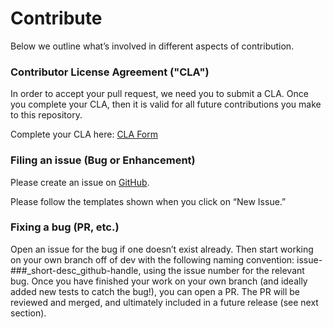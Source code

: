 # Contribute

Below we outline what’s involved in different aspects of contribution.

### Contributor License Agreement ("CLA")

In order to accept your pull request, we need you to submit a CLA. Once you complete your CLA, then it is valid for all future contributions you make to this repository.

Complete your CLA here: [CLA Form](https://docs.google.com/forms/d/e/1FAIpQLScMjmYVAnjRDks-n925KKyWqvsMbn_NBEWXZ4LvyOBtq1QTDQ/viewform)

### Filing an issue (Bug or Enhancement)

Please create an issue on [GitHub](https://github.com/asappresearch/slue-toolkit/issues).

Please follow the templates shown when you click on “New Issue.”

### Fixing a bug (PR, etc.)

Open an issue for the bug if one doesn’t exist already. Then start working on your own branch off of dev with the following naming convention: issue-###_short-desc_github-handle, using the issue number for the relevant bug. Once you have finished your work on your own branch (and ideally added new tests to catch the bug!), you can open a PR. The PR will be reviewed and merged, and ultimately included in a future release (see next section).

